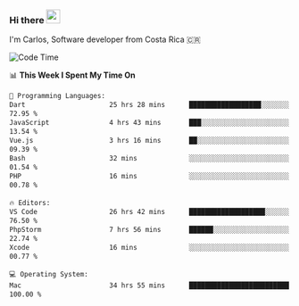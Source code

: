 ### Hi there <img src="https://media.giphy.com/media/hvRJCLFzcasrR4ia7z/giphy.gif" width="25px" height="25px">

I'm Carlos, Software developer from Costa Rica 🇨🇷

[//]: # (<a href="https://app.daily.dev/carum98"><img src="https://github.com/carum98/carum98/blob/main/devcard.svg" width="400" alt="Carlos Umaña Acevedo's Dev Card"/></a>)


<!--START_SECTION:waka-->
![Code Time](http://img.shields.io/badge/Code%20Time-11%2C695%20hrs%2025%20mins-blue)

📊 **This Week I Spent My Time On** 

```text
💬 Programming Languages: 
Dart                     25 hrs 28 mins      ██████████████████░░░░░░░   72.95 % 
JavaScript               4 hrs 43 mins       ███░░░░░░░░░░░░░░░░░░░░░░   13.54 % 
Vue.js                   3 hrs 16 mins       ██░░░░░░░░░░░░░░░░░░░░░░░   09.39 % 
Bash                     32 mins             ░░░░░░░░░░░░░░░░░░░░░░░░░   01.54 % 
PHP                      16 mins             ░░░░░░░░░░░░░░░░░░░░░░░░░   00.78 % 

🔥 Editors: 
VS Code                  26 hrs 42 mins      ███████████████████░░░░░░   76.50 % 
PhpStorm                 7 hrs 56 mins       ██████░░░░░░░░░░░░░░░░░░░   22.74 % 
Xcode                    16 mins             ░░░░░░░░░░░░░░░░░░░░░░░░░   00.77 % 

💻 Operating System: 
Mac                      34 hrs 55 mins      █████████████████████████   100.00 % 
```


<!--END_SECTION:waka-->
